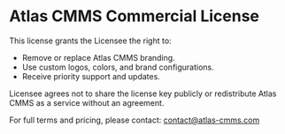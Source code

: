 # Atlas CMMS Commercial License

This license grants the Licensee the right to:
- Remove or replace Atlas CMMS branding.
- Use custom logos, colors, and brand configurations.
- Receive priority support and updates.

Licensee agrees not to share the license key publicly or redistribute Atlas CMMS as a service without an agreement.

For full terms and pricing, please contact: [contact@atlas-cmms.com](mailto:contact@atlas-cmms.com)